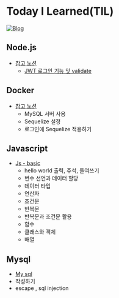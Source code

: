 # Today I Learned(TIL) 
[![Blog](https://img.shields.io/badge/Blog-velog.io/@takgue1224-green.svg)](https://velog.io/@takgue1224)

## Node.js
* [참고 노션](https://www.notion.so/Node-js-2-76861d44b86e42b19b6a51ef1b47f0c9)
    * [JWT 로그인 기능 및 validate](https://github.com/tak-codes/study-node.js-sp-mall)  


## Docker
* [참고 노션](https://www.notion.so/Node-js-3-c6913c1d6d194a25b1760ba206259ee5)
    * MySQL 서버 사용
    * Sequelize 설정
    * 로그인에 Sequelize 적용하기


## Javascript
* [Js - basic](https://github.com/tak-codes/js-study)
    * hello world 출력, 주석, 들여쓰기
    * 변수 선언과 데이터 할당
    * 데이터 타입
    * 연산자
    * 조건문
    * 반복문
    * 반복문과 조건문 활용
    * 함수
    * 클래스와 객체
    * 배열

## Mysql
* [My sql]()
* 작성하기
* escape , sql injection


